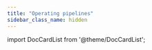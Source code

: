 ```yaml
---
title: "Operating pipelines"
sidebar_class_name: hidden
---
```


import DocCardList from '@theme/DocCardList';

<DocCardList />